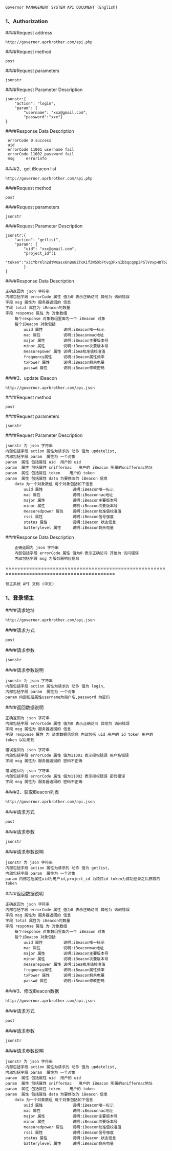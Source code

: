 	
	Governor MANAGEMENT SYSTEM API DOCUMENT (English)

###  1、Authorization

####Request address

	http://governor.aprbrother.com/api.php

####Request method

	post

####Request parameters

	jsonstr

####Request Parameter Description
	
	jsonstr:{
		"action": "login",
		"param": {
			"username": "xxx@gmail.com",
			"password":"xxx"}
	}

####Response Data Description

	 errorCode 0 success
	 uid	
	 errorCode 11001 username fail
	 errorCode 11002 password fail
	 msg     errorinfo
	 
	 
####2、get iBeacon list

	http://governor.aprbrother.com/api.php

####Request method

	post

####Request parameters

	jsonstr

####Request Parameter Description

	jsonstr:{
		"action": "getlist",
		"param": {
			"uid": "xxx@gmail.com",
			"project_id":1
			"token":"x3CYbrKln2dtWKasx6nBn8ZTcKifZW5XbFtvq3FxnIbbqcqmpZPSlVVxpHOTbZxYm2Vqa5drZGxweaWpZZzR0Yhx2G5obIejVXGac5htnbM="
			}
	}
	

####Response Data Description

	正确返回为 json 字符串
	内部包括字段 errorCode 属性 值为0 表示正确访问 其他为 访问错误
	字段 msg 属性为 服务器返回的 信息
	字段 total 属性为 iBeacon的数量
	字段 response 属性 为 对象数组
		每个response 对象数组里面为一个 iBeacon 对象
		每个iBeacon 对象包括
			uuid 属性    		说明:iBeacon唯一标示
			mac	属性			说明:iBeaconmac地址		
			major 属性		说明:iBeacon主要版本号
			minor 属性		说明:iBeacon次要版本号
			measurepower 属性 说明:ibea校准值校准值
			frequency属性	    说明:iBeacon属性频率
			txPower 属性 	    说明:iBeacon剩余电量
			passwd 属性		说明:iBeacon修改密码



####3、update iBeacon 

	http://governor.aprbrother.com/api.json

####Request method

	post

####Request parameters

	jsonstr

####Request Parameter Description
	
	jsonstr 为 json 字符串
	内部包括字段 action 属性为请求的 动作 值为 updatelist,
	内部包括字段 param  属性为 一个对象
	param  属性 包括属性 uid	用户的 uid	
	param  属性 包括属性 sniffermac	用户的 iBeacon 所属的sniffermac地址
	param  属性 包括属性 token	用户的 token
	param  属性 包括属性 data 为要修改的 iBeacon 信息
		data 为一个对象数组 每个对象包括如下信息
			uuid 属性 			说明:iBeacon唯一标示
			mac 属性			    说明:iBeaconnac地址
			major 属性			说明:iBeacon主要版本号
			minor 属性			说明:iBeacon次要版本号
			measuredpower 属性    说明:iBeacon校准值校准值
			rssi 属性				说明:iBeacon信号强度
			status 属性			说明:iBeacon 状态信息
			batterylevel 属性 	说明:iBeacon剩余电量

####Response Data Description
	
		正确返回为 json 字符串
	    内部包括字段 errorCode 属性 值为0 表示正确访问 其他为 访问错误
		内部包括字段 msg 为服务器响应信息


	

===========================================================================================

	领主系统 API 文档 (中文)
	
	
###  1、登录领主

####请求地址 

	http://governor.aprbrother.com/api.json

####请求方式 

	post

####请求参数

	jsonstr

####请求参数说明
	
	jsonstr 为 json 字符串
	内部包括字段 action 属性为请求的 动作 值为 login,
	内部包括字段 param  属性为 一个对象
	param 内部包括属性username为用户名,password 为密码

####返回数据说明

	正确返回为 json 字符串
	内部包括字段 errorCode 属性 值为0 表示正确访问 其他为 访问错误
	字段 msg 属性为 服务器返回的 信息
	字段 response 属性 为 请求数据信信息 内部包括 uid 用户的 id token 用户的 token 以后用到

	错误返回为 json 字符串
	内部包括字段 errorCode 属性 值为11001 表示授权错误 用户名错误
	字段 msg 属性为 服务器返回的 密码不正确

	错误返回为 json 字符串
	内部包括字段 errorCode 属性 值为11002 表示授权错误 密码错误
	字段 msg 属性为 服务器返回的 密码不正确



####2、获取iBeacon列表

	http://governor.aprbrother.com/api.json

####请求方式 

	post

####请求参数

	jsonstr

####请求参数说明
	
	jsonstr 为 json 字符串
	内部包括字段 action 属性为请求的 动作 值为 getlist,
	内部包括字段 param  属性为 一个对象
	param 内部包括属性uid为用户id,project_id 为项目id token为成功登录之后获取的 token

####返回数据说明

	正确返回为 json 字符串
	内部包括字段 errorCode 属性 值为0 表示正确访问 其他为 访问错误
	字段 msg 属性为 服务器返回的 信息
	字段 total 属性为 iBeacon的数量
	字段 response 属性 为 对象数组
		每个response 对象数组里面为一个 iBeacon 对象
		每个iBeacon 对象包括
			uuid 属性    		说明:iBeacon唯一标示
			mac	属性			说明:iBeaconmac地址		
			major 属性		说明:iBeacon主要版本号
			minor 属性		说明:iBeacon次要版本号
			measurepower 属性 说明:ibea校准值校准值
			frequency属性	    说明:iBeacon属性频率
			txPower 属性 	    说明:iBeacon剩余电量
			passwd 属性		说明:iBeacon修改密码



####3、修改iBeacon数据

	http://governor.aprbrother.com/api.json

####请求方式 

	post

####请求参数

	jsonstr

####请求参数说明
	
	jsonstr 为 json 字符串
	内部包括字段 action 属性为请求的 动作 值为 updatelist,
	内部包括字段 param  属性为 一个对象
	param  属性 包括属性 uid	用户的 uid	
	param  属性 包括属性 sniffermac	用户的 iBeacon 所属的sniffermac地址
	param  属性 包括属性 token	用户的 token
	param  属性 包括属性 data 为要修改的 iBeacon 信息
		data 为一个对象数组 每个对象包括如下信息
			uuid 属性 			说明:iBeacon唯一标示
			mac 属性			    说明:iBeaconnac地址
			major 属性			说明:iBeacon主要版本号
			minor 属性			说明:iBeacon次要版本号
			measuredpower 属性    说明:iBeacon校准值校准值
			rssi 属性				说明:iBeacon信号强度
			status 属性			说明:iBeacon 状态信息
			batterylevel 属性 	说明:iBeacon剩余电量
	

